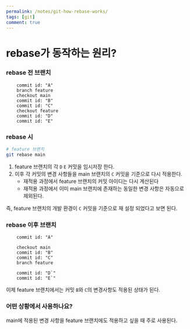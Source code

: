 ```yaml
---
permalink: /notes/git-how-rebase-works/
tags: [git]
comment: true
---
```


# rebase가 동작하는 원리?

### rebase 전 브랜치

```git-graph
    commit id: "A"
    branch feature
    checkout main
    commit id: "B"
    commit id: "C"
    checkout feature
    commit id: "D"
    commit id: "E"
```

### rebase 시

```sh
# feature 브랜치
git rebase main
```

1. feature 브랜치의 각 `D` `E` 커밋을 임시저장 한다.
2. 이후 각 커밋의 변경 사항들을 main 브랜치의 `C` 커밋을 기준으로 다시 적용한다.
   - 재적용 과정에서 feature 브랜치의 커밋 아이디는 다시 계산된다
   - 재적용 과정에서 이미 main 브랜치에 존재하는 동일한 변경 사항은 자동으로 제외된다.

즉, feature 브랜치의 개발 환경이 `C` 커밋을 기준으로 재 설정 되었다고 보면 된다.

### rebase 이후 브랜치

```git-graph
    commit id: "A"

    checkout main
    commit id: "B"
    commit id: "C"
    branch feature

    commit id: "D`"
    commit id: "E`"
```

이제 feature 브랜치에서는 커밋 `B`와 `C`의 변경사항도 적용된 상태가 된다.

### 어떤 상황에서 사용하나요?

main에 적용된 변경 사항을 feature 브랜치에도 적용하고 싶을 때 주로 사용된다.
